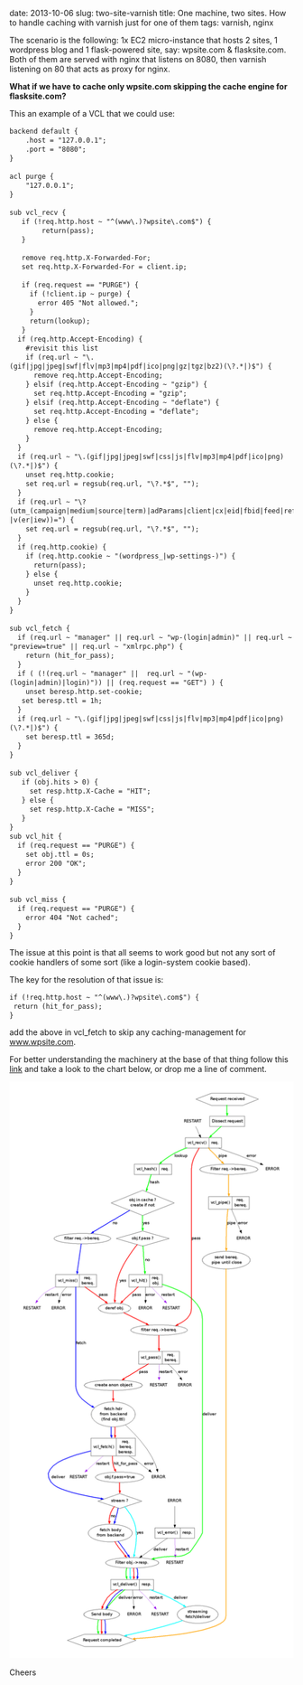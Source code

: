 date: 2013-10-06
slug: two-site-varnish
title: One machine, two sites. How to handle caching with varnish just for one of them
tags: varnish, nginx

The scenario is the following:
1x EC2 micro-instance that hosts 2 sites, 1 wordpress blog and 1 flask-powered site, say: wpsite.com & flasksite.com.
Both of them are served with nginx that listens on 8080, then varnish listening on 80 that
acts as proxy for nginx.

**What if we have to cache only wpsite.com skipping the cache engine for flasksite.com?**

This an example of a VCL that we could use:

    backend default {
        .host = "127.0.0.1";
        .port = "8080";
    }

    acl purge {
        "127.0.0.1";
    }

    sub vcl_recv {
       if (!req.http.host ~ "^(www\.)?wpsite\.com$") {
    		return(pass);
       }

       remove req.http.X-Forwarded-For;
       set req.http.X-Forwarded-For = client.ip;

       if (req.request == "PURGE") {
         if (!client.ip ~ purge) {
           error 405 "Not allowed.";
         }
         return(lookup);
       }
      if (req.http.Accept-Encoding) {
    	#revisit this list
        if (req.url ~ "\.(gif|jpg|jpeg|swf|flv|mp3|mp4|pdf|ico|png|gz|tgz|bz2)(\?.*|)$") {
          remove req.http.Accept-Encoding;
        } elsif (req.http.Accept-Encoding ~ "gzip") {
          set req.http.Accept-Encoding = "gzip";
        } elsif (req.http.Accept-Encoding ~ "deflate") {
          set req.http.Accept-Encoding = "deflate";
        } else {
          remove req.http.Accept-Encoding;
        }
      }
      if (req.url ~ "\.(gif|jpg|jpeg|swf|css|js|flv|mp3|mp4|pdf|ico|png)(\?.*|)$") {
        unset req.http.cookie;
        set req.url = regsub(req.url, "\?.*$", "");
      }
      if (req.url ~ "\?(utm_(campaign|medium|source|term)|adParams|client|cx|eid|fbid|feed|ref(id|src)?|v(er|iew))=") {
        set req.url = regsub(req.url, "\?.*$", "");
      }
      if (req.http.cookie) {
        if (req.http.cookie ~ "(wordpress_|wp-settings-)") {
          return(pass);
        } else {
          unset req.http.cookie;
        }
      }
    }

    sub vcl_fetch {
      if (req.url ~ "manager" || req.url ~ "wp-(login|admin)" || req.url ~ "preview=true" || req.url ~ "xmlrpc.php") {
        return (hit_for_pass);
      }
      if ( (!(req.url ~ "manager" ||  req.url ~ "(wp-(login|admin)|login)")) || (req.request == "GET") ) {
        unset beresp.http.set-cookie;
       set beresp.ttl = 1h;
      }
      if (req.url ~ "\.(gif|jpg|jpeg|swf|css|js|flv|mp3|mp4|pdf|ico|png)(\?.*|)$") {
        set beresp.ttl = 365d;
      }
    }

    sub vcl_deliver {
       if (obj.hits > 0) {
         set resp.http.X-Cache = "HIT";
       } else {
         set resp.http.X-Cache = "MISS";
       }
    }
    sub vcl_hit {
      if (req.request == "PURGE") {
        set obj.ttl = 0s;
        error 200 "OK";
      }
    }

    sub vcl_miss {
      if (req.request == "PURGE") {
        error 404 "Not cached";
      }
    }

The issue at this point is that all seems to work good but not any sort of
cookie handlers of some sort (like a login-system cookie based).

The key for the resolution of that issue is:

    if (!req.http.host ~ "^(www\.)?wpsite\.com$") {
     return (hit_for_pass);
    }

add the above in vcl_fetch to skip any caching-management for www.wpsite.com.

For better understanding the machinery at the base of that thing follow this [link][1] and
take a look to the chart below, or drop me a line of comment.

[![](/static/images/varnish-flow.png "Varnish flow")][2]

Cheers

[1]: https://www.varnish-cache.org/trac/wiki/VCLExampleDefault
[2]: https://www.varnish-cache.org/trac/attachment/wiki/VCLExampleDefault/varnish-flow.png